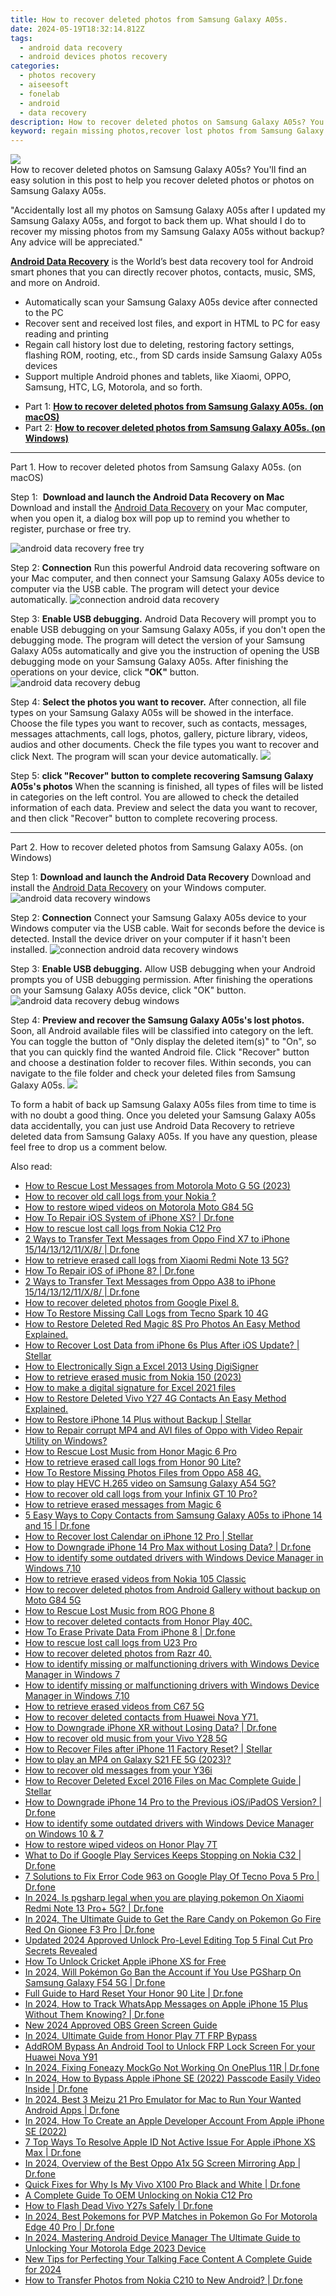 ```yaml
---
title: How to recover deleted photos from Samsung Galaxy A05s.
date: 2024-05-19T18:32:14.812Z
tags: 
  - android data recovery
  - android devices photos recovery
categories: 
  - photos recovery
  - aiseesoft
  - fonelab
  - android
  - data recovery
description: How to recover deleted photos on Samsung Galaxy A05s? You'll find an easy solution in this post to help you recover deleted photos or photos on Samsung Galaxy A05s.
keyword: regain missing photos,recover lost photos from Samsung Galaxy A05s,undelete photos from Samsung Galaxy A05s,Samsung Galaxy A05s photos recovery,unerase photos,restore deleted photos on Samsung Galaxy A05s,Samsung Galaxy A05s all photos delete,how to get back deleted photos Samsung Galaxy A05s phone,how to refind deleted photos from Samsung Galaxy A05s,recover photos from Samsung Galaxy A05s,extract photos from water damaged phone Samsung Galaxy A05s,my photos deleted from Samsung Galaxy A05s how to undo photos
---
```


<img src="https://img0mobiles.techidaily.com/images/best-assets/devices/samsung/samsung-galaxy-a05s/2.jpg" class="atpl-imgstyle"  />

<div class="atpl-content atpl-for-fonelab-android recover-photos">

<div class="atpl-post-description-part-1">
How to recover deleted photos on Samsung Galaxy A05s? You'll find an easy solution in this post to help you recover deleted photos or photos on Samsung Galaxy A05s.
</div>



<div class="atpl-post-description-part-2">
<div class="tpl-content-sub-paragraph-normal">
  <p>
    "Accidentally lost all my photos on Samsung Galaxy A05s after I updated my Samsung Galaxy A05s, and forgot to back them up. What should I do to recover my missing photos from my Samsung Galaxy A05s without backup? Any advice will be appreciated."
  </p>
</div>
</div>

<div class="atpl-post-description-part-3">
<div class="tpl-content-sub-paragraph-content">
  <p>
    <a href="https://tools.techidaily.com/aiseesoft-android-data-recovery/" ><strong>Android Data Recovery</strong></a> is the World’s best data recovery tool for Android smart phones that you can directly recover photos, contacts, music, SMS, and more on Android.
  </p>
</div>
<div class="tpl-content-sub-paragraph-content">
  <ul class="tpl-content-sub-paragraph-ul-style">
    <li>Automatically scan your Samsung Galaxy A05s device after connected to the PC</li>
    <li>Recover sent and received lost files, and export in HTML to PC for easy reading and printing</li>
    <li>Regain call history lost due to deleting, restoring factory settings, flashing ROM, rooting, etc., from SD cards inside Samsung Galaxy A05s devices</li>
    <li>Support multiple Android phones and tablets, like Xiaomi, OPPO, Samsung, HTC, LG, Motorola, and so forth.</li>
  </ul>
</div>
</div>

<ul>
  <li>Part 1: <strong><a href="#p1"> How to recover deleted photos from Samsung Galaxy A05s.  (on macOS)</a></strong></li>
  <li>Part 2: <strong><a href="#p2"> How to recover deleted photos from Samsung Galaxy A05s.  (on Windows)</a></strong></li>
</ul>




<!-- Part 1 -->
<a id="p1" name="p1" ></a><hr>

<div>
  <span class="atpl-step-part-style">Part 1. How to recover deleted photos from Samsung Galaxy A05s. (on macOS)</span>
</div>  

<span class="atpl-stepstyle-a"><span>Step 1: </span></span> <strong>Download and launch the Android Data Recovery on Mac</strong>
Download and install the <a href="https://tools.techidaily.com/aiseesoft-android-data-recovery/" >Android Data Recovery</a> on your Mac computer, when you open it, a dialog box will pop up to remind you whether to register, purchase or free try.

<img src="https://tools.techidaily.com/images/apps/aiseesoft/android-data-recovery/mac-free-try.png" class="atpl-imgstyle" alt="android data recovery free try" />

<span class="atpl-stepstyle-a"><span>Step 2: </span></span> <strong>Connection</strong>
Run this powerful Android data recovering software on your Mac computer, and then connect your Samsung Galaxy A05s device to computer via the USB cable. The program will detect your device automatically.
<img src="https://tools.techidaily.com/images/apps/aiseesoft/android-data-recovery/mac-connection-interface.jpg" class="atpl-imgstyle" alt="connection android data recovery" />

<span class="atpl-stepstyle-a"><span>Step 3: </span></span> <strong>Enable USB debugging.</strong>
Android Data Recovery will prompt you to enable USB debugging on your Samsung Galaxy A05s, if you don't open the debugging mode. The program will detect the version of your Samsung Galaxy A05s automatically and give you the instruction of opening the USB debugging mode on your Samsung Galaxy A05s. After finishing the operations on your device, click <strong>"OK"</strong> button.
<img src="https://tools.techidaily.com/images/apps/aiseesoft/android-data-recovery/mac-android-usb-debug.jpg"  class="atpl-imgstyle" alt="android data recovery debug" />

<span class="atpl-stepstyle-a"><span>Step 4: </span></span> <strong>Select the photos you want to recover.</strong>
After connection, all file types on your Samsung Galaxy A05s will be showed in the interface. Choose the file types you want to recover, such as contacts, messages, messages attachments, call logs, photos, gallery, picture library, videos, audios and other documents. Check the file types you want to recover and click Next. The program will scan your device automatically.
<img src="https://tools.techidaily.com/images/apps/aiseesoft/android-data-recovery/mac-choose-type-photos.jpg" class="atpl-imgstyle"  />

<span class="atpl-stepstyle-a"><span>Step 5: </span></span> <strong>click "Recover" button to  complete recovering Samsung Galaxy A05s's photos</strong>
When the scanning is finished, all types of files will be listed in categories on the left control. You are allowed to check the detailed information of each data. Preview and select the data you want to recover, and then click "Recover" button to complete recovering process.


<a id="p2" name="p2"></a><hr>

<!-- Part 2 -->
<div>
  <span class="atpl-step-part-style">Part 2. How to recover deleted photos from Samsung Galaxy A05s. (on Windows)</span>
</div>

<span class="atpl-stepstyle-a"><span>Step 1: </span></span> <strong>Download and launch the Android Data Recovery</strong>
Download and install the <a href="https://tools.techidaily.com/aiseesoft-android-data-recovery/" >Android Data Recovery</a> on your Windows computer.
<img src="https://tools.techidaily.com/images/apps/aiseesoft/android-data-recovery/win-start-interface.png"  class="atpl-imgstyle" alt="android data recovery windows" />

<span class="atpl-stepstyle-a"><span>Step 2: </span></span> <strong>Connection</strong>
Connect your Samsung Galaxy A05s device to your Windows computer via the USB cable. Wait for seconds before the device is detected. Install the device driver on your computer if it hasn't been installed.
<img src="https://tools.techidaily.com/images/apps/aiseesoft/android-data-recovery/win-connection-interface.png" class="atpl-imgstyle" alt="connection android data recovery windows" />

<span class="atpl-stepstyle-a"><span>Step 3: </span></span> <strong>Enable USB debugging.</strong>
Allow USB debugging when your Android prompts you of USB debugging permission. After finishing the operations on your Samsung Galaxy A05s device, click "OK" button.
<img src="https://tools.techidaily.com/images/apps/aiseesoft/android-data-recovery/win-android-usb-debug.png" class="atpl-imgstyle" alt="android data recovery debug windows" />

<span class="atpl-stepstyle-a"><span>Step 4: </span></span> <strong>Preview and recover the Samsung Galaxy A05s's lost photos.</strong>
Soon, all Android available files will be classified into category on the left. You can toggle the button of "Only display the deleted item(s)" to "On", so that you can quickly find the wanted Android file. Click "Recover" button and choose a destination folder to recover files. Within seconds, you can navigate to the file folder and check your deleted files from Samsung Galaxy A05s.
<img src="https://tools.techidaily.com/images/apps/aiseesoft/android-data-recovery/win-recover-photos.png" class="atpl-imgstyle"  />

<div class="atpl-post-description-part-4">
<div class="tpl-content-sub-paragraph-normal">
  <p>
    To form a habit of back up Samsung Galaxy A05s files from time to time is with no doubt a good thing. Once you deleted your Samsung Galaxy A05s data accidentally, you can just use Android Data Recovery to retrieve deleted data from Samsung Galaxy A05s. If you have any question, please feel free to drop us a comment below.
  </p>
</div>
</div>

<ins class="adsbygoogle"
     style="display:block"
     data-ad-client="ca-pub-7571918770474297"
     data-ad-slot="8358498916"
     data-ad-format="auto"
     data-full-width-responsive="true"></ins>



</div>
<ins class="adsbygoogle"
    style="display:block"
    data-ad-format="autorelaxed"
    data-ad-client="ca-pub-7571918770474297"
    data-ad-slot="1223367746"></ins>

<span class="atpl-alsoreadstyle">Also read:</span>
<div><ul>
<li><a href="https://blog-min.techidaily.com/how-to-rescue-lost-messages-from-motorola-moto-g-5g-2023-by-fonelab-android-recover-messages/"><u>How to Rescue Lost Messages from Motorola Moto G 5G (2023)</u></a></li>
<li><a href="https://blog-min.techidaily.com/how-to-recover-old-call-logs-from-your-nokia-by-fonelab-android-recover-call-logs/"><u>How to recover old call logs from your Nokia ?</u></a></li>
<li><a href="https://blog-min.techidaily.com/how-to-restore-wiped-videos-on-motorola-moto-g84-5g-by-fonelab-android-recover-video/"><u>How to restore wiped videos on Motorola Moto G84 5G</u></a></li>
<li><a href="https://blog-min.techidaily.com/how-to-repair-ios-system-of-iphone-xs-drfone-by-drfone-ios-system-repair-ios-system-repair/"><u>How To Repair iOS System of iPhone XS? | Dr.fone</u></a></li>
<li><a href="https://blog-min.techidaily.com/how-to-rescue-lost-call-logs-from-nokia-c12-pro-by-fonelab-android-recover-call-logs/"><u>How to rescue lost call logs from Nokia C12 Pro</u></a></li>
<li><a href="https://blog-min.techidaily.com/2-ways-to-transfer-text-messages-from-oppo-find-x7-to-iphone-1514131211x8-drfone-by-drfone-transfer-from-android-transfer-from-android/"><u>2 Ways to Transfer Text Messages from Oppo Find X7 to iPhone 15/14/13/12/11/X/8/ | Dr.fone</u></a></li>
<li><a href="https://blog-min.techidaily.com/how-to-retrieve-erased-call-logs-from-xiaomi-redmi-note-13-5g-by-fonelab-android-recover-call-logs/"><u>How to retrieve erased call logs from Xiaomi Redmi Note 13 5G?</u></a></li>
<li><a href="https://blog-min.techidaily.com/how-to-repair-ios-of-iphone-8-drfone-by-drfone-ios-system-repair-ios-system-repair/"><u>How To Repair iOS of iPhone 8? | Dr.fone</u></a></li>
<li><a href="https://blog-min.techidaily.com/2-ways-to-transfer-text-messages-from-oppo-a38-to-iphone-1514131211x8-drfone-by-drfone-transfer-from-android-transfer-from-android/"><u>2 Ways to Transfer Text Messages from Oppo A38 to iPhone 15/14/13/12/11/X/8/ | Dr.fone</u></a></li>
<li><a href="https://blog-min.techidaily.com/how-to-recover-deleted-photos-from-google-pixel-8-by-fonelab-android-recover-photos/"><u>How to recover deleted photos from Google Pixel 8.</u></a></li>
<li><a href="https://blog-min.techidaily.com/how-to-restore-missing-call-logs-from-tecno-spark-10-4g-by-fonelab-android-recover-call-logs/"><u>How To  Restore Missing Call Logs from Tecno Spark 10 4G</u></a></li>
<li><a href="https://blog-min.techidaily.com/how-to-restore-deleted-red-magic-8s-pro-photos-an-easy-method-explained-by-fonelab-android-recover-photos/"><u>How to Restore Deleted Red Magic 8S Pro Photos  An Easy Method Explained.</u></a></li>
<li><a href="https://blog-min.techidaily.com/how-to-recover-lost-data-from-iphone-6s-plus-after-ios-update-stellar-by-stellar-data-recovery-ios-iphone-data-recovery/"><u>How to Recover Lost Data from iPhone 6s Plus After iOS Update? | Stellar</u></a></li>
<li><a href="https://blog-min.techidaily.com/how-to-electronically-sign-a-excel-2013-using-digisigner-by-ldigisigner-sign-a-excel-sign-a-excel/"><u>How to Electronically Sign a Excel 2013 Using DigiSigner</u></a></li>
<li><a href="https://blog-min.techidaily.com/how-to-retrieve-erased-music-from-nokia-150-2023-by-fonelab-android-recover-music/"><u>How to retrieve erased music from Nokia 150 (2023)</u></a></li>
<li><a href="https://blog-min.techidaily.com/how-to-make-a-digital-signature-for-excel-2021-files-by-ldigisigner-sign-a-excel-sign-a-excel/"><u>How to make a digital signature for Excel 2021 files</u></a></li>
<li><a href="https://blog-min.techidaily.com/how-to-restore-deleted-vivo-y27-4g-contacts-an-easy-method-explained-by-fonelab-android-recover-contacts/"><u>How to Restore Deleted Vivo Y27 4G Contacts  An Easy Method Explained.</u></a></li>
<li><a href="https://blog-min.techidaily.com/how-to-restore-iphone-14-plus-without-backup-stellar-by-stellar-data-recovery-ios-iphone-data-recovery/"><u>How to Restore iPhone 14 Plus without Backup | Stellar</u></a></li>
<li><a href="https://blog-min.techidaily.com/how-to-repair-corrupt-mp4-and-avi-files-of-oppo-with-video-repair-utility-on-windows-by-stellar-video-repair-mobile-video-repair/"><u>How to Repair corrupt MP4 and AVI files of Oppo with Video Repair Utility on Windows?</u></a></li>
<li><a href="https://blog-min.techidaily.com/how-to-rescue-lost-music-from-honor-magic-6-pro-by-fonelab-android-recover-music/"><u>How to Rescue Lost Music from Honor Magic 6 Pro</u></a></li>
<li><a href="https://blog-min.techidaily.com/how-to-retrieve-erased-call-logs-from-honor-90-lite-by-fonelab-android-recover-call-logs/"><u>How to retrieve erased call logs from Honor 90 Lite?</u></a></li>
<li><a href="https://blog-min.techidaily.com/how-to-restore-missing-photos-files-from-oppo-a58-4g-by-fonelab-android-recover-photos/"><u>How To  Restore Missing Photos Files from Oppo A58 4G.</u></a></li>
<li><a href="https://blog-min.techidaily.com/how-to-play-hevc-h-265-video-on-samsung-galaxy-a54-5g-by-aiseesoft-video-converter-play-hevc-video-on-android/"><u>How to play HEVC H.265 video on Samsung Galaxy A54 5G?</u></a></li>
<li><a href="https://blog-min.techidaily.com/how-to-recover-old-call-logs-from-your-infinix-gt-10-pro-by-fonelab-android-recover-call-logs/"><u>How to recover old call logs from your Infinix GT 10 Pro?</u></a></li>
<li><a href="https://blog-min.techidaily.com/how-to-retrieve-erased-messages-from-magic-6-by-fonelab-android-recover-messages/"><u>How to retrieve erased messages from Magic 6</u></a></li>
<li><a href="https://blog-min.techidaily.com/5-easy-ways-to-copy-contacts-from-samsung-galaxy-a05s-to-iphone-14-and-15-drfone-by-drfone-transfer-from-android-transfer-from-android/"><u>5 Easy Ways to Copy Contacts from Samsung Galaxy A05s to iPhone 14 and 15 | Dr.fone</u></a></li>
<li><a href="https://blog-min.techidaily.com/how-to-recover-lost-calendar-on-iphone-12-pro-stellar-by-stellar-data-recovery-ios-iphone-data-recovery/"><u>How to Recover lost Calendar on iPhone 12 Pro | Stellar</u></a></li>
<li><a href="https://blog-min.techidaily.com/how-to-downgrade-iphone-14-pro-max-without-losing-data-drfone-by-drfone-ios-system-repair-ios-system-repair/"><u>How to Downgrade iPhone 14 Pro Max without Losing Data? | Dr.fone</u></a></li>
<li><a href="https://blog-min.techidaily.com/how-to-identify-some-outdated-drivers-with-windows-device-manager-in-windows-710-by-drivereasy-guide/"><u>How to identify some outdated drivers with Windows Device Manager in Windows 7,10</u></a></li>
<li><a href="https://blog-min.techidaily.com/how-to-retrieve-erased-videos-from-nokia-105-classic-by-fonelab-android-recover-video/"><u>How to retrieve erased videos from Nokia 105 Classic</u></a></li>
<li><a href="https://blog-min.techidaily.com/how-to-recover-deleted-photos-from-android-gallery-without-backup-on-moto-g84-5g-by-stellar-photo-recovery-android-mobile-photo-recover/"><u>How to recover deleted photos from Android Gallery without backup on Moto G84 5G</u></a></li>
<li><a href="https://blog-min.techidaily.com/how-to-rescue-lost-music-from-rog-phone-8-by-fonelab-android-recover-music/"><u>How to Rescue Lost Music from ROG Phone 8</u></a></li>
<li><a href="https://blog-min.techidaily.com/how-to-recover-deleted-contacts-from-honor-play-40c-by-fonelab-android-recover-contacts/"><u>How to recover deleted contacts from Honor Play 40C.</u></a></li>
<li><a href="https://blog-min.techidaily.com/how-to-erase-private-data-from-iphone-8-drfone-by-drfone-ios-full-data-eraser-ios-full-data-eraser/"><u>How To Erase Private Data From iPhone 8 | Dr.fone</u></a></li>
<li><a href="https://blog-min.techidaily.com/how-to-rescue-lost-call-logs-from-u23-pro-by-fonelab-android-recover-call-logs/"><u>How to rescue lost call logs from U23 Pro</u></a></li>
<li><a href="https://blog-min.techidaily.com/how-to-recover-deleted-photos-from-razr-40-by-fonelab-android-recover-photos/"><u>How to recover deleted photos from Razr 40.</u></a></li>
<li><a href="https://blog-min.techidaily.com/how-to-identify-missing-or-malfunctioning-drivers-with-windows-device-manager-in-windows-7-by-drivereasy-guide/"><u>How to identify missing or malfunctioning drivers with Windows Device Manager in Windows 7</u></a></li>
<li><a href="https://blog-min.techidaily.com/how-to-identify-missing-or-malfunctioning-drivers-with-windows-device-manager-in-windows-710-by-drivereasy-guide/"><u>How to identify missing or malfunctioning drivers with Windows Device Manager in Windows 7,10</u></a></li>
<li><a href="https://blog-min.techidaily.com/how-to-retrieve-erased-videos-from-c67-5g-by-fonelab-android-recover-video/"><u>How to retrieve erased videos from C67 5G</u></a></li>
<li><a href="https://blog-min.techidaily.com/how-to-recover-deleted-contacts-from-huawei-nova-y71-by-fonelab-android-recover-contacts/"><u>How to recover deleted contacts from Huawei Nova Y71.</u></a></li>
<li><a href="https://blog-min.techidaily.com/how-to-downgrade-iphone-xr-without-losing-data-drfone-by-drfone-ios-system-repair-ios-system-repair/"><u>How to Downgrade iPhone XR without Losing Data? | Dr.fone</u></a></li>
<li><a href="https://blog-min.techidaily.com/how-to-recover-old-music-from-your-vivo-y28-5g-by-fonelab-android-recover-music/"><u>How to recover old music from your Vivo Y28 5G</u></a></li>
<li><a href="https://blog-min.techidaily.com/how-to-recover-files-after-iphone-11-factory-reset-stellar-by-stellar-data-recovery-ios-iphone-data-recovery/"><u>How to Recover Files after iPhone 11 Factory Reset? | Stellar</u></a></li>
<li><a href="https://blog-min.techidaily.com/how-to-play-an-mp4-on-galaxy-s21-fe-5g-2023-by-aiseesoft-video-converter-play-mp4-on-android/"><u>How to play an MP4 on Galaxy S21 FE 5G (2023)?</u></a></li>
<li><a href="https://blog-min.techidaily.com/how-to-recover-old-messages-from-your-y36i-by-fonelab-android-recover-messages/"><u>How to recover old messages from your Y36i</u></a></li>
<li><a href="https://blog-min.techidaily.com/how-to-recover-deleted-excel-2016-files-on-mac-complete-guide-stellar-by-stellar-guide/"><u>How to Recover Deleted Excel 2016 Files on Mac Complete Guide | Stellar</u></a></li>
<li><a href="https://blog-min.techidaily.com/how-to-downgrade-iphone-14-pro-to-the-previous-iosipados-version-drfone-by-drfone-ios-system-repair-ios-system-repair/"><u>How to Downgrade iPhone 14 Pro to the Previous iOS/iPadOS Version? | Dr.fone</u></a></li>
<li><a href="https://blog-min.techidaily.com/how-to-identify-some-outdated-drivers-with-windows-device-manager-on-windows-10-and-7-by-drivereasy-guide/"><u>How to identify some outdated drivers with Windows Device Manager on Windows 10 & 7</u></a></li>
<li><a href="https://blog-min.techidaily.com/how-to-restore-wiped-videos-on-honor-play-7t-by-fonelab-android-recover-video/"><u>How to restore wiped videos on Honor Play 7T</u></a></li>
<li><a href="https://howto.techidaily.com/what-to-do-if-google-play-services-keeps-stopping-on-nokia-c32-drfone-by-drfone-fix-android-problems-fix-android-problems/"><u>What to Do if Google Play Services Keeps Stopping on Nokia C32 | Dr.fone</u></a></li>
<li><a href="https://howto.techidaily.com/7-solutions-to-fix-error-code-963-on-google-play-of-tecno-pova-5-pro-drfone-by-drfone-fix-android-problems-fix-android-problems/"><u>7 Solutions to Fix Error Code 963 on Google Play Of Tecno Pova 5 Pro | Dr.fone</u></a></li>
<li><a href="https://phone-solutions.techidaily.com/in-2024-is-pgsharp-legal-when-you-are-playing-pokemon-on-xiaomi-redmi-note-13-proplus-5g-drfone-by-drfone-virtual-android/"><u>In 2024, Is pgsharp legal when you are playing pokemon On Xiaomi Redmi Note 13 Pro+ 5G? | Dr.fone</u></a></li>
<li><a href="https://android-pokemon-go.techidaily.com/in-2024-the-ultimate-guide-to-get-the-rare-candy-on-pokemon-go-fire-red-on-gionee-f3-pro-drfone-by-drfone-virtual-android/"><u>In 2024, The Ultimate Guide to Get the Rare Candy on Pokemon Go Fire Red On Gionee F3 Pro | Dr.fone</u></a></li>
<li><a href="https://ai-video-apps.techidaily.com/updated-2024-approved-unlock-pro-level-editing-top-5-final-cut-pro-secrets-revealed/"><u>Updated 2024 Approved Unlock Pro-Level Editing Top 5 Final Cut Pro Secrets Revealed</u></a></li>
<li><a href="https://sim-unlock.techidaily.com/how-to-unlock-cricket-apple-iphone-xs-for-free-by-drfone-ios/"><u>How To Unlock Cricket Apple iPhone XS for Free</u></a></li>
<li><a href="https://change-location.techidaily.com/in-2024-will-pokemon-go-ban-the-account-if-you-use-pgsharp-on-samsung-galaxy-f54-5g-drfone-by-drfone-virtual-android/"><u>In 2024, Will Pokémon Go Ban the Account if You Use PGSharp On Samsung Galaxy F54 5G | Dr.fone</u></a></li>
<li><a href="https://techidaily.com/full-guide-to-hard-reset-your-honor-90-lite-drfone-by-drfone-reset-android-reset-android/"><u>Full Guide to Hard Reset Your Honor 90 Lite | Dr.fone</u></a></li>
<li><a href="https://ios-location-track.techidaily.com/in-2024-how-to-track-whatsapp-messages-on-apple-iphone-15-plus-without-them-knowing-drfone-by-drfone-virtual-ios/"><u>In 2024, How to Track WhatsApp Messages on Apple iPhone 15 Plus Without Them Knowing? | Dr.fone</u></a></li>
<li><a href="https://ai-video-editing.techidaily.com/new-2024-approved-obs-green-screen-guide/"><u>New 2024 Approved OBS Green Screen Guide</u></a></li>
<li><a href="https://bypass-frp.techidaily.com/in-2024-ultimate-guide-from-honor-play-7t-frp-bypass-by-drfone-android/"><u>In 2024, Ultimate Guide from Honor Play 7T FRP Bypass</u></a></li>
<li><a href="https://android-frp.techidaily.com/addrom-bypass-an-android-tool-to-unlock-frp-lock-screen-for-your-huawei-nova-y91-by-drfone-android/"><u>AddROM Bypass An Android Tool to Unlock FRP Lock Screen For your Huawei Nova Y91</u></a></li>
<li><a href="https://review-topics.techidaily.com/in-2024-fixing-foneazy-mockgo-not-working-on-oneplus-11r-drfone-by-drfone-virtual-android/"><u>In 2024, Fixing Foneazy MockGo Not Working On OnePlus 11R | Dr.fone</u></a></li>
<li><a href="https://iphone-unlock.techidaily.com/in-2024-how-to-bypass-apple-iphone-se-2022-passcode-easily-video-inside-drfone-by-drfone-ios/"><u>In 2024, How to Bypass Apple iPhone SE (2022) Passcode Easily Video Inside | Dr.fone</u></a></li>
<li><a href="https://screen-mirror.techidaily.com/in-2024-best-3-meizu-21-pro-emulator-for-mac-to-run-your-wanted-android-apps-drfone-by-drfone-android/"><u>In 2024, Best 3 Meizu 21 Pro Emulator for Mac to Run Your Wanted Android Apps | Dr.fone</u></a></li>
<li><a href="https://apple-account.techidaily.com/in-2024-how-to-create-an-apple-developer-account-from-apple-iphone-se-2022-by-drfone-ios/"><u>In 2024, How To Create an Apple Developer Account From Apple iPhone SE (2022)</u></a></li>
<li><a href="https://iphone-unlock.techidaily.com/7-top-ways-to-resolve-apple-id-not-active-issue-for-apple-iphone-xs-max-drfone-by-drfone-ios/"><u>7 Top Ways To Resolve Apple ID Not Active Issue For Apple iPhone XS Max | Dr.fone</u></a></li>
<li><a href="https://screen-mirror.techidaily.com/in-2024-overview-of-the-best-oppo-a1x-5g-screen-mirroring-app-drfone-by-drfone-android/"><u>In 2024, Overview of the Best Oppo A1x 5G Screen Mirroring App | Dr.fone</u></a></li>
<li><a href="https://fix-guide.techidaily.com/quick-fixes-for-why-is-my-vivo-x100-pro-black-and-white-drfone-by-drfone-fix-android-problems-fix-android-problems/"><u>Quick Fixes for Why Is My Vivo X100 Pro Black and White | Dr.fone</u></a></li>
<li><a href="https://easy-unlock-android.techidaily.com/a-complete-guide-to-oem-unlocking-on-nokia-c12-pro-by-drfone-android/"><u>A Complete Guide To OEM Unlocking on Nokia C12 Pro</u></a></li>
<li><a href="https://fix-guide.techidaily.com/how-to-flash-dead-vivo-y27s-safely-drfone-by-drfone-fix-android-problems-fix-android-problems/"><u>How to Flash Dead Vivo Y27s Safely | Dr.fone</u></a></li>
<li><a href="https://android-pokemon-go.techidaily.com/in-2024-best-pokemons-for-pvp-matches-in-pokemon-go-for-motorola-edge-40-pro-drfone-by-drfone-virtual-android/"><u>In 2024, Best Pokemons for PVP Matches in Pokemon Go For Motorola Edge 40 Pro | Dr.fone</u></a></li>
<li><a href="https://easy-unlock-android.techidaily.com/in-2024-mastering-android-device-manager-the-ultimate-guide-to-unlocking-your-motorola-edge-2023-device-by-drfone-android/"><u>In 2024, Mastering Android Device Manager The Ultimate Guide to Unlocking Your Motorola Edge 2023 Device</u></a></li>
<li><a href="https://ai-voice-clone.techidaily.com/new-tips-for-perfecting-your-talking-face-content-a-complete-guide-for-2024/"><u>New Tips for Perfecting Your Talking Face Content A Complete Guide for 2024</u></a></li>
<li><a href="https://android-transfer.techidaily.com/how-to-transfer-photos-from-nokia-c210-to-new-android-drfone-by-drfone-transfer-from-android-transfer-from-android/"><u>How to Transfer Photos from Nokia C210 to New Android? | Dr.fone</u></a></li>
</ul></div>


